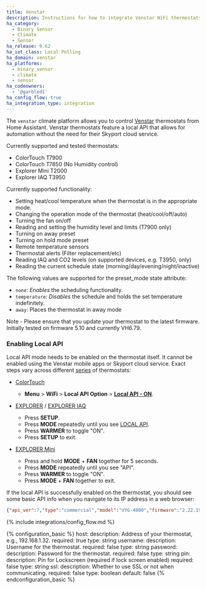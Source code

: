 ```yaml
---
title: Venstar
description: Instructions for how to integrate Venstar WiFi thermostats within Home Assistant.
ha_category:
  - Binary Sensor
  - Climate
  - Sensor
ha_release: 0.62
ha_iot_class: Local Polling
ha_domain: venstar
ha_platforms:
  - binary_sensor
  - climate
  - sensor
ha_codeowners:
  - '@garbled1'
ha_config_flow: true
ha_integration_type: integration
---
```


The `venstar` climate platform allows you to control [Venstar](https://www.venstar.com/) thermostats from Home Assistant.
Venstar thermostats feature a local API that allows for automation without the need for their Skyport cloud service.

Currently supported and tested thermostats:

- ColorTouch T7900  
- ColorTouch T7850  (No Humidity control)
- Explorer Mini T2000
- Explorer IAQ T3950

Currently supported functionality:

- Setting heat/cool temperature when the thermostat is in the appropriate mode.
- Changing the operation mode of the thermostat (heat/cool/off/auto)
- Turning the fan on/off
- Reading and setting the humidity level and limits (T7900 only)
- Turning on away preset
- Turning on hold mode preset
- Remote temperature sensors
- Thermostat alerts (Filter replacement/etc)
- Reading IAQ and CO2 levels (on supported devices, e.g. T3950, only)
- Reading the current schedule state (morning/day/evening/night/inactive)

The following values are supported for the preset_mode state attribute:

- `none`: *Enables* the scheduling functionality.
- `temperature`: *Disables* the schedule and holds the set temperature indefinitely.
- `away`: Places the thermostat in away mode

Note - Please ensure that you update your thermostat to the latest firmware. Initially tested on firmware 5.10 and currently VH6.79.  

### Enabling Local API
Local API mode needs to be enabled on the thermostat itself. It cannot be enabled using the Venstar mobile apps or Skyport cloud service. Exact steps vary across different [series](https://venstar.com/thermostats/) of thermostats:

- [ColorTouch](https://venstar.com/thermostats/colortouch/)
  - **Menu** > **WiFi** > **Local API Option** > **[Local API - ON](https://www.youtube.com/watch?v=kB_HcJ3kqCg&t=51s)**.

- [EXPLORER](https://venstar.com/thermostats/explorer/) / [EXPLORER IAQ](https://venstar.com/thermostats/explorer-iaq/)
  - Press **SETUP**.
  - Press **MODE** repeatedly until you see [LOCAL API](https://www.youtube.com/watch?v=HRmWFwfQAhU&t=276s).
  - Press **WARMER** to toggle "ON".
  - Press **SETUP** to exit.

- [EXPLORER Mini](https://venstar.com/thermostats/explorermini/)
  - Press and hold **MODE** + **FAN** together for 5 seconds.
  - Press **MODE** repeatedly until you see "API".
  - Press **WARMER** to toggle "ON".
  - Press **MODE** + **FAN** together to exit.

If the local API is successfully enabled on the thermostat, you should see some basic API info when you navigate to its IP address in a web browser:

```json
{"api_ver":7,"type":"commercial","model":"VYG-4800","firmware":"2.22.19"}
```

{% include integrations/config_flow.md %}

{% configuration_basic %}
host:
  description: Address of your thermostat, e.g., 192.168.1.32.
  required: true
  type: string
username:
  description: Username for the thermostat.
  required: false
  type: string
password:
  description:  Password for the thermostat.
  required: false
  type: string
pin:
  description: Pin for Lockscreen (required if lock screen enabled)
  required: false
  type: string
ssl:
  description: Whether to use SSL or not when communicating.
  required: false
  type: boolean
  default: false
{% endconfiguration_basic %}
